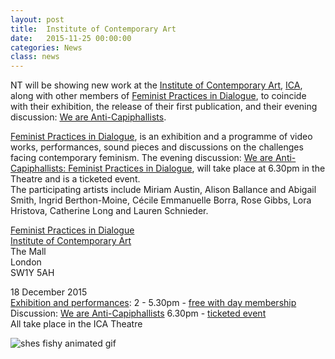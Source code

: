 ```yaml
---
layout: post
title:  Institute of Contemporary Art
date:   2015-11-25 00:00:00
categories: News
class: news
---
```

NT will be showing new work at the <a href="https://www.ica.org.uk/" target="_blank">Institute of Contemporary Art</a>, <a href="https://www.ica.org.uk/" target="_blank">ICA</a>, along with other members of <a href="https://www.ica.org.uk/whats-on/feminist-practices-dialogue" target="_blank">Feminist Practices in Dialogue</a>, to coincide with their exhibition, the release of their first publication, and their evening discussion: <a href="https://www.ica.org.uk/whats-on/we-are-anti-capiphallists-feminist-art-practices-dialogue" target="_blank">We are Anti-Capiphallists</a>.

<a href="https://www.ica.org.uk/whats-on/feminist-practices-dialogue" target="_blank">Feminist Practices in Dialogue</a>, is an exhibition and a programme of video works, performances, sound pieces and discussions on the challenges facing contemporary feminism. The evening discussion: <a href="https://www.ica.org.uk/whats-on/we-are-anti-capiphallists-feminist-art-practices-dialogue" target="_blank">We are Anti-Capiphallists: Feminist Practices in Dialogue</a>, will take place at 6.30pm in the Theatre and is a ticketed event.  
The participating artists include Miriam Austin, Alison Ballance and Abigail Smith, Ingrid Berthon-Moine, Cécile Emmanuelle Borra, Rose Gibbs, Lora Hristova, Catherine Long and Lauren Schnieder.

<a href="https://www.ica.org.uk/whats-on/feminist-practices-dialogue" target="_blank">Feminist Practices in Dialogue</a>  
<a href="https://www.ica.org.uk/" target="_blank">Institute of Contemporary Art</a>  
The Mall  
London  
SW1Y 5AH  

18 December 2015  
<a href="https://www.ica.org.uk/whats-on/feminist-practices-dialogue" target="_blank">Exhibition and performances</a>: 2 - 5.30pm - <a href="https://www.ica.org.uk/visit/day-membership" target="_blank">free with day membership</a>  
Discussion: <a href="https://www.ica.org.uk/whats-on/we-are-anti-capiphallists-feminist-art-practices-dialogue" target="_blank">We are Anti-Capiphallists</a> 6.30pm - <a href="https://uk.patronbase.com/_ICA/Seats/NumSeats?prod_id=1GF&perf_id=1&section_id=M&seat_type_id=S" target="_blank">ticketed event</a>  
All take place in the ICA Theatre

![shes fishy animated gif](/assets_posts/shes_fishy_animated.gif)